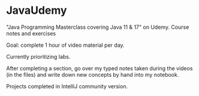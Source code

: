 # JavaUdemy
"Java Programming Masterclass covering Java 11 &amp; 17" on Udemy. Course notes and exercises

Goal: complete 1 hour of video material per day. 

Currently prioritizing labs.

After completing a section, go over my typed notes taken during the videos (in the files) and write down new concepts by hand into my notebook.

Projects completed in IntelliJ community version. 
